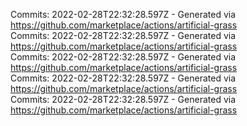 Commits: 2022-02-28T22:32:28.597Z - Generated via https://github.com/marketplace/actions/artificial-grass
<br>
Commits: 2022-02-28T22:32:28.597Z - Generated via https://github.com/marketplace/actions/artificial-grass
<br>
Commits: 2022-02-28T22:32:28.597Z - Generated via https://github.com/marketplace/actions/artificial-grass
<br>
Commits: 2022-02-28T22:32:28.597Z - Generated via https://github.com/marketplace/actions/artificial-grass
<br>
Commits: 2022-02-28T22:32:28.597Z - Generated via https://github.com/marketplace/actions/artificial-grass
<br>
